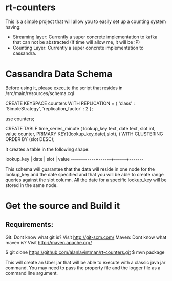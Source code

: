 rt-counters
===========

This is a simple project that will allow you to easily set up a counting system having:

- Streaming layer: Currently a super concrete implementation to kafka that can not be abstracted (If time will allow me, it will be :P)
- Counting Layer: Currently a super concrete implementation to cassandra.

Cassandra Data Schema
=====================

Before using it, please execute the script that resides in /src/main/resources/schema.cql

CREATE KEYSPACE counters WITH REPLICATION = { 'class' : 'SimpleStrategy', 'replication_factor' : 2 };

use counters;

CREATE TABLE time_series_minute (
    lookup_key text,
    date text,
    slot int,
    value counter,
PRIMARY KEY((lookup_key,date),slot),
) WITH CLUSTERING ORDER BY (slot DESC);

It creates a table in the following shape:

 lookup_key | date | slot | value
 ------------+------+------+-------

This schema will guarantee that the data will reside in one node for the lookup_key and the date specified and that you will be
able to create range queries against the slot column. All the date for a specific lookup_key will be stored in the same node.

Get the source and Build it
===========================

Requirements:
-------------
Git: Dont know what git is? Visit http://git-scm.com/
Maven: Dont know what maven is? Visit http://maven.apache.org/

$ git clone https://github.com/alanlavintman/rt-counters.git
$ mvn package

This will create an Uber jar that will be able to execute with a classic java jar command.
You may need to pass the property file and the logger file as a command line argument.





